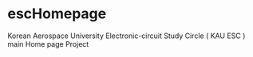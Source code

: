 # escHomepage
Korean Aerospace University Electronic-circuit Study Circle ( KAU ESC ) main Home page Project
